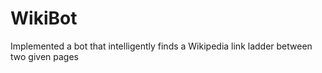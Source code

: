 # WikiBot
Implemented a bot that intelligently finds a Wikipedia link ladder between two given pages

